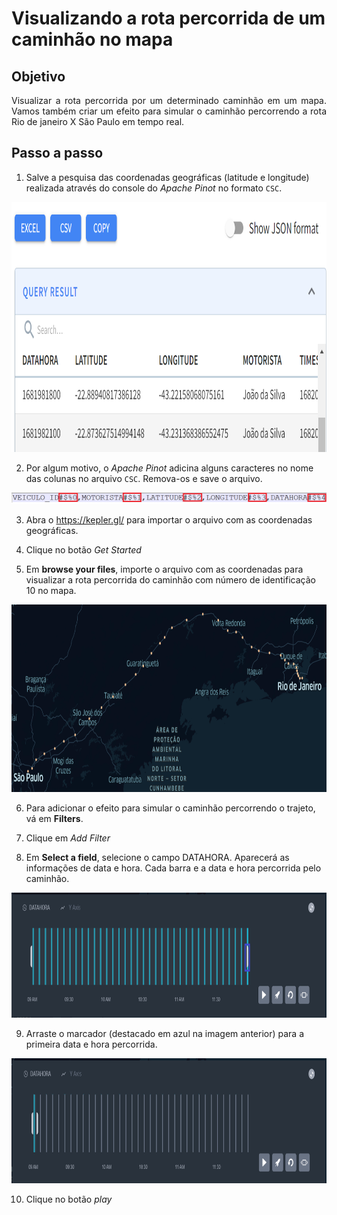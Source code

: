 <h1>Visualizando a rota percorrida de um caminhão no mapa</h1>

## Objetivo 

<p align="justify">
  Visualizar a rota percorrida por um determinado caminhão em um mapa. Vamos também criar um efeito para simular o caminhão percorrendo a rota Rio de janeiro X São Paulo em tempo real.
</p>

## Passo a passo

1. Salve a pesquisa das coordenadas geográficas (latitude e longitude) realizada através do console do _Apache Pinot_ no formato `CSC`.

<img src="/cap12/imagens/apache-pinot-query-result-csv.png" alt="Botão CSV no resultado da pesquisa do Apache Pinot" width="700" height="400">

2. Por algum motivo, o _Apache Pinot_ adicina alguns caracteres no nome das colunas no arquivo `CSC`. Remova-os e save o arquivo.

<img src="/cap12/imagens/query-result-csv-header.png" alt="Cabeçalho do arquivo CSV gerado">

3. Abra o https://kepler.gl/ para importar o arquivo com as coordenadas geográficas.

4. Clique no botão _Get Started_

5. Em **browse your files**, importe o arquivo com as coordenadas para visualizar a rota percorrida do caminhão com número de identificação 10 no mapa.

<img src="/cap12/imagens/visualizacao-trajeto-caminhao-dez-no-mapa.png" alt="Visualização do trajeto do caminhão no mapa" width="700" height="300">

6. Para adicionar o efeito para simular o caminhão percorrendo o trajeto, vá em **Filters**.

7. Clique em _Add Filter_

8. Em **Select a field**, selecione o campo DATAHORA. Aparecerá as informações de data e hora. Cada barra e a data e hora percorrida pelo caminhão.

<img src="/cap12/imagens/efeito-para-simular-o-caminhao-percorrendo-o-trajeto.png" alt="Simulação do caminhão percorrendo o trajeto no mapa" width="600" height="200">

9. Arraste o marcador (destacado em azul na imagem anterior) para a primeira data e hora percorrida.

<img src="/cap12/imagens/primeira-data-hora-percorrida.png" alt="Primeira data e hora percorrida" width="600" height="200">

10. Clique no botão _play_